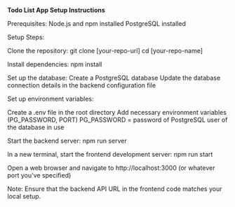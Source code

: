 **Todo List App Setup Instructions**

Prerequisites:
  Node.js and npm installed
  PostgreSQL installed

Setup Steps:

Clone the repository:
  git clone [your-repo-url]
  cd [your-repo-name]

Install dependencies:
  npm install

Set up the database:
  Create a PostgreSQL database
  Update the database connection details in the backend configuration file

Set up environment variables:

  Create a .env file in the root directory
  Add necessary environment variables (PG_PASSWORD, PORT)
  PG_PASSWORD = password of PostgreSQL user of the database in use

Start the backend server:
npm run server

In a new terminal, start the frontend development server:
npm run start

Open a web browser and navigate to http://localhost:3000 (or whatever port you've specified)

Note:
Ensure that the backend API URL in the frontend code matches your local setup.
